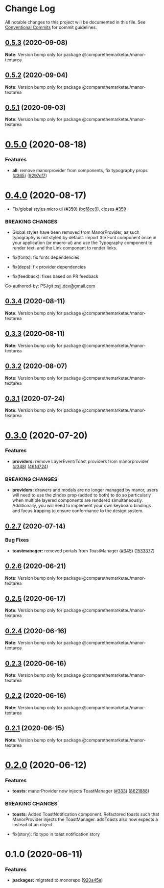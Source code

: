 # Change Log

All notable changes to this project will be documented in this file.
See [Conventional Commits](https://conventionalcommits.org) for commit guidelines.

## [0.5.3](https://github.com/comparethemarketau/manor-react/compare/@comparethemarketau/manor-textarea@0.5.2...@comparethemarketau/manor-textarea@0.5.3) (2020-09-08)

**Note:** Version bump only for package @comparethemarketau/manor-textarea





## [0.5.2](https://github.com/comparethemarketau/manor-react/compare/@comparethemarketau/manor-textarea@0.5.1...@comparethemarketau/manor-textarea@0.5.2) (2020-09-04)

**Note:** Version bump only for package @comparethemarketau/manor-textarea





## [0.5.1](https://github.com/comparethemarketau/manor-react/compare/@comparethemarketau/manor-textarea@0.5.0...@comparethemarketau/manor-textarea@0.5.1) (2020-09-03)

**Note:** Version bump only for package @comparethemarketau/manor-textarea





# [0.5.0](https://github.com/comparethemarketau/manor-react/compare/@comparethemarketau/manor-textarea@0.4.0...@comparethemarketau/manor-textarea@0.5.0) (2020-08-18)


### Features

* **all:** remove manorprovider from components, fix typography props ([#365](https://github.com/comparethemarketau/manor-react/issues/365)) ([9297cf7](https://github.com/comparethemarketau/manor-react/commit/9297cf72e8a7fe8762ec0dadf07d026aa88cbb44))





# [0.4.0](https://github.com/comparethemarketau/manor-react/compare/@comparethemarketau/manor-textarea@0.3.4...@comparethemarketau/manor-textarea@0.4.0) (2020-08-17)


* Fix/global styles micro ui (#359) ([bcf8ce9](https://github.com/comparethemarketau/manor-react/commit/bcf8ce92ba170a51113a4022728da22f47a6a768)), closes [#359](https://github.com/comparethemarketau/manor-react/issues/359)


### BREAKING CHANGES

* Global styles have been removed from ManorProvider, as such typography is not
styled by default. Import the Font component once in your application (or macro-ui) and use the
Typography component to render text, and the Link component to render links.

* fix(fonts): fix fonts dependencies

* fix(deps): fix provider dependencies

* fix(feedback): fixes based on PR feedback

Co-authored-by: PSJgit <psjj.dev@gmail.com>





## [0.3.4](https://github.com/comparethemarketau/manor-react/compare/@comparethemarketau/manor-textarea@0.3.3...@comparethemarketau/manor-textarea@0.3.4) (2020-08-11)

**Note:** Version bump only for package @comparethemarketau/manor-textarea





## [0.3.3](https://github.com/comparethemarketau/manor-react/compare/@comparethemarketau/manor-textarea@0.3.2...@comparethemarketau/manor-textarea@0.3.3) (2020-08-11)

**Note:** Version bump only for package @comparethemarketau/manor-textarea





## [0.3.2](https://github.com/comparethemarketau/manor-react/compare/@comparethemarketau/manor-textarea@0.3.1...@comparethemarketau/manor-textarea@0.3.2) (2020-08-07)

**Note:** Version bump only for package @comparethemarketau/manor-textarea





## [0.3.1](https://github.com/comparethemarketau/manor-react/compare/@comparethemarketau/manor-textarea@0.3.0...@comparethemarketau/manor-textarea@0.3.1) (2020-07-24)

**Note:** Version bump only for package @comparethemarketau/manor-textarea





# [0.3.0](https://github.com/comparethemarketau/manor-react/compare/@comparethemarketau/manor-textarea@0.2.7...@comparethemarketau/manor-textarea@0.3.0) (2020-07-20)


### Features

* **providers:** remove LayerEvent/Toast providers from manorprovider ([#348](https://github.com/comparethemarketau/manor-react/issues/348)) ([461d724](https://github.com/comparethemarketau/manor-react/commit/461d72498fca1aca9de0056a27d1a3d17a89ea77))


### BREAKING CHANGES

* **providers:** drawers and modals are no longer managed by manor, users will need to use the
zIndex prop (added to both) to do so particularly when multiple layered components are rendered
simultaneously. Additionally, you will need to implement your own keyboard bindings and focus
trapping to ensure conformance to the design system.





## [0.2.7](https://github.com/comparethemarketau/manor-react/compare/@comparethemarketau/manor-textarea@0.2.6...@comparethemarketau/manor-textarea@0.2.7) (2020-07-14)


### Bug Fixes

* **toastmanager:** removed portals from ToastManager ([#345](https://github.com/comparethemarketau/manor-react/issues/345)) ([1533377](https://github.com/comparethemarketau/manor-react/commit/1533377910e9cbac266abe24fae1ee42eba4c52f))





## [0.2.6](https://github.com/comparethemarketau/manor-react/compare/@comparethemarketau/manor-textarea@0.2.5...@comparethemarketau/manor-textarea@0.2.6) (2020-06-21)

**Note:** Version bump only for package @comparethemarketau/manor-textarea





## [0.2.5](https://github.com/comparethemarketau/manor-react/compare/@comparethemarketau/manor-textarea@0.2.4...@comparethemarketau/manor-textarea@0.2.5) (2020-06-17)

**Note:** Version bump only for package @comparethemarketau/manor-textarea





## [0.2.4](https://github.com/comparethemarketau/manor-react/compare/@comparethemarketau/manor-textarea@0.2.3...@comparethemarketau/manor-textarea@0.2.4) (2020-06-16)

**Note:** Version bump only for package @comparethemarketau/manor-textarea





## [0.2.3](https://github.com/comparethemarketau/manor-react/compare/@comparethemarketau/manor-textarea@0.2.2...@comparethemarketau/manor-textarea@0.2.3) (2020-06-16)

**Note:** Version bump only for package @comparethemarketau/manor-textarea





## [0.2.2](https://github.com/comparethemarketau/manor-react/compare/@comparethemarketau/manor-textarea@0.2.1...@comparethemarketau/manor-textarea@0.2.2) (2020-06-16)

**Note:** Version bump only for package @comparethemarketau/manor-textarea





## [0.2.1](https://github.com/comparethemarketau/manor-react/compare/@comparethemarketau/manor-textarea@0.2.0...@comparethemarketau/manor-textarea@0.2.1) (2020-06-15)

**Note:** Version bump only for package @comparethemarketau/manor-textarea





# [0.2.0](https://github.com/comparethemarketau/manor-react/compare/@comparethemarketau/manor-textarea@0.1.0...@comparethemarketau/manor-textarea@0.2.0) (2020-06-12)


### Features

* **toasts:** manorProvider now injects ToastManager ([#333](https://github.com/comparethemarketau/manor-react/issues/333)) ([8621888](https://github.com/comparethemarketau/manor-react/commit/862188867bbc8258b29fa162f46e5ad5b108f778))


### BREAKING CHANGES

* **toasts:** Added ToastNotification component. Refactored toasts such that ManorProvider
injects the ToastManager. addToasts also now expects a <ToastNotification> instead of an object.

* fix(story): fix typo in toast notification story





# 0.1.0 (2020-06-11)


### Features

* **packages:** migrated to monorepo ([920a45e](https://github.com/comparethemarketau/manor-react/commit/920a45ec4b40a19de32f39f29693cbe1b1f314ae))
